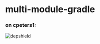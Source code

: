 # multi-module-gradle

### on cpeters1: 

![depshield](https://cpeters1.dev.depshield.sonatype.org/badges/eduard-tita/multi-module-gradle/depshield.svg)
